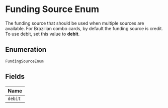 
# Funding Source Enum

The funding source that should be used when multiple sources are available. For Brazilian combo cards, by default the funding source is credit. To use debit, set this value to **debit**.

## Enumeration

`FundingSourceEnum`

## Fields

| Name |
|  --- |
| `debit` |

